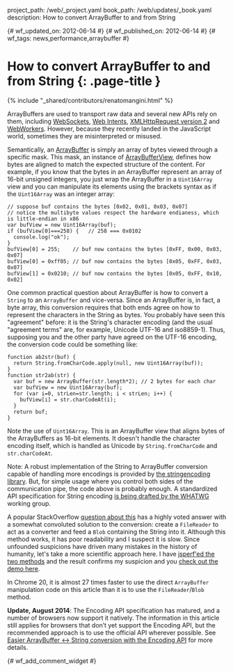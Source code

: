 project_path: /web/_project.yaml
book_path: /web/updates/_book.yaml
description: How to convert ArrayBuffer to and from String

{# wf_updated_on: 2012-06-14 #}
{# wf_published_on: 2012-06-14 #}
{# wf_tags: news,performance,arraybuffer #}

# How to convert ArrayBuffer to and from String {: .page-title }

{% include "_shared/contributors/renatomangini.html" %}


ArrayBuffers are used to transport raw data and several new APIs rely on them, including [WebSockets](http://www.html5rocks.com/en/tutorials/websockets/basics/), [Web Intents](http://webintents.org), [XMLHttpRequest version 2](http://www.html5rocks.com/en/tutorials/file/xhr2/) and [WebWorkers](http://www.html5rocks.com/en/tutorials/workers/basics/#toc-gettingstarted-workercomm). However, because they recently landed in the JavaScript world, sometimes they are misinterpreted or misused.

Semantically, an [ArrayBuffer](https://developer.mozilla.org/en/JavaScript_typed_arrays/ArrayBuffer) is simply an array of bytes viewed through a specific mask. This mask, an instance of [ArrayBufferView](https://developer.mozilla.org/en/JavaScript_typed_arrays/ArrayBufferView), defines how bytes are aligned to match the expected structure of the content. For example, if you know that the bytes in an ArrayBuffer represent an array of 16-bit unsigned integers, you just wrap the ArrayBuffer in a `Uint16Array` view and you can manipulate its elements using the brackets syntax as if the `Uint16Array` was an integer array:


    // suppose buf contains the bytes [0x02, 0x01, 0x03, 0x07]
    // notice the multibyte values respect the hardware endianess, which is little-endian in x86
    var bufView = new Uint16Array(buf);
    if (bufView[0]===258) {   // 258 === 0x0102
      console.log("ok");
    }
    bufView[0] = 255;    // buf now contains the bytes [0xFF, 0x00, 0x03, 0x07]
    bufView[0] = 0xff05; // buf now contains the bytes [0x05, 0xFF, 0x03, 0x07]
    bufView[1] = 0x0210; // buf now contains the bytes [0x05, 0xFF, 0x10, 0x02]
    

One common practical question about ArrayBuffer is how to convert a `String` to an `ArrayBuffer` and vice-versa. Since an ArrayBuffer is, in fact, a byte array, this conversion requires that both ends agree on how to represent the characters in the String as bytes. You probably have seen this "agreement" before: it is the String's character encoding (and the usual "agreement terms" are, for example, Unicode UTF-16 and iso8859-1). Thus, supposing you and the other party have agreed on the UTF-16 encoding, the conversion code could be something like:


    function ab2str(buf) {
      return String.fromCharCode.apply(null, new Uint16Array(buf));
    }
    function str2ab(str) {
      var buf = new ArrayBuffer(str.length*2); // 2 bytes for each char
      var bufView = new Uint16Array(buf);
      for (var i=0, strLen=str.length; i < strLen; i++) {
        bufView[i] = str.charCodeAt(i);
      }
      return buf;
    }
    

Note the use of `Uint16Array`. This is an ArrayBuffer view that aligns bytes of the ArrayBuffers as 16-bit elements. It doesn't handle the character encoding itself, which is handled as Unicode by `String.fromCharCode` and `str.charCodeAt`.

Note: A robust implementation of the String to ArrayBuffer conversion capable of handling more encodings is provided by [the stringencoding library](http://code.google.com/p/stringencoding/). But, for simple usage where you control both sides of the communication pipe, the code above is probably enough. A standardized API specification for String encoding [is being drafted ](http://wiki.whatwg.org/wiki/StringEncoding)[by the WHATWG](http://wiki.whatwg.org/wiki/StringEncoding) working group.

A popular StackOverflow [question about this](http://stackoverflow.com/questions/6965107/converting-between-strings-and-arraybuffers) has a highly voted answer with a somewhat convoluted solution to the conversion: create a `FileReader` to act as a converter and feed a `Blob` containing the String into it. Although this method works, it has poor readability and I suspect it is slow. Since unfounded suspicions have driven many mistakes in the history of humanity, let's take a more scientific approach here. I have [jsperf'ed the two methods](http://jsperf.com/arraybuffer-string-conversion/4) and the result confirms my suspicion and you <a href="http://www.html5rocks.com/en/tutorials/canvas/performance/embed.html?id=agt1YS1wcm9maWxlcnINCxIEVGVzdBixrYIRDA">check out the demo here</a>.

In Chrome 20, it is almost 27 times faster to use the direct `ArrayBuffer` manipulation code on this article than it is to use the `FileReader`/`Blob` method.

**Update, August 2014**: The Encoding API specification has matured, and a number of browsers now support it natively. The information in this article still applies for browsers that don’t yet support the Encoding API, but the recommended approach is to use the official API wherever possible. See [Easier ArrayBuffer <-> String conversion with the Encoding API](http://updates.html5rocks.com/2014/08/Easier-ArrayBuffer---String-conversion-with-the-Encoding-API) for more details.


{# wf_add_comment_widget #}

